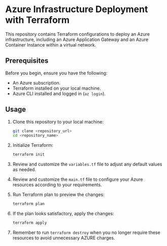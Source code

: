 # Azure Infrastructure Deployment with Terraform

This repository contains Terraform configurations to deploy an Azure infrastructure, including an Azure Application Gateway and an Azure Container Instance within a virtual network.

## Prerequisites

Before you begin, ensure you have the following:

- An Azure subscription.
- Terraform installed on your local machine.
- Azure CLI installed and logged in (`az login`).

## Usage

1. Clone this repository to your local machine:

    ```bash
    git clone <repository_url>
    cd <repository_name>
    ```

2. Initialize Terraform:

    ```bash
    terraform init
    ```

3. Review and customize the `variables.tf` file to adjust any default values as needed.

4. Review and customize the `main.tf` file to configure your Azure resources according to your requirements.

5. Run Terraform plan to preview the changes:

    ```bash
    terraform plan
    ```

6. If the plan looks satisfactory, apply the changes:

    ```bash
    terraform apply
    ```

7. Remember to run `terraform destroy` when you no longer require these resources to avoid unnecessary AZURE charges.

